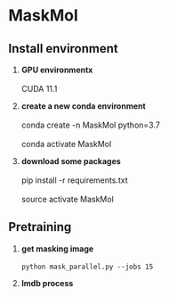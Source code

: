 # MaskMol

## Install environment

1. **GPU environmentx**<br>  
CUDA 11.1

2. **create a new conda environment**<br>  
conda create -n MaskMol python=3.7<br>  
conda activate MaskMol  

3. **download some packages**<br>  
pip install -r requirements.txt<br>  
source activate MaskMol  

## Pretraining
1. **get masking image**<br>  
`
python mask_parallel.py --jobs 15
`

2. **lmdb process**  
